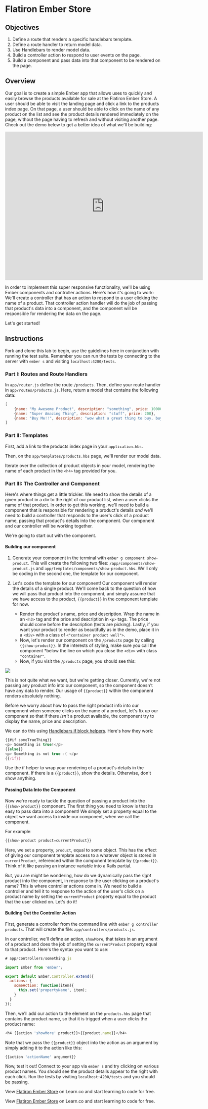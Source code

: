 # Flatiron Ember Store

## Objectives

1. Define a route that renders a specific handlebars template. 
2. Define a route handler to return model data. 
3. Use Handlebars to render model data.
4. Build a controller action to respond to user events on the page. 
5. Build a component and pass data into that component to be rendered on the page. 

## Overview

Our goal is to create a simple Ember app that allows uses to quickly and easily browse the products available for sale at the Flatiron Ember Store. A user should be able to visit the landing page and click a link to the products index page. On that page, a user should be able to click on the name of any product on the list and see the product details rendered immediately on the page, without the page having to refresh and without visiting another page. Check out the demo below to get a better idea of what we'll be building:

<iframe width="640" height="480" src="https://www.youtube.com/embed/oI9zoqLBKjc" frameborder="0" allowfullscreen></iframe>

In order to implement this super responsive functionality, we'll be using Ember components and controller actions. Here's how it's going to work: We'll create a controller that has an action to respond to a user clicking the name of a product. That controller action handler will do the job of passing that product's data into a component, and the component will be responsible for rendering the data on the page. 

Let's get started!

## Instructions

Fork and clone this lab to begin, use the guidelines here in conjunction with running the test suite. Remember you can run the tests by connecting to the server with `ember s` and visiting `localhost:4200/tests`. 

### Part I: Routes and Route Handlers

In `app/router.js` define the route `/products`. Then, define your route handler in `app/routes/products.js`. Here, return a model that contains the following data:

```javascript
[
    {name: "My Awesome Product", description: "something", price: 10000}, 
    {name: "Super Amazing Thing", description: "stuff", price: 200},
    {name: "Buy Me!!", description: "wow what a great thing to buy. buy this thing!", price: 525}
]
```

### Part II: Templates

First, add a link to the products index page in your `application.hbs`. 

Then, on the `app/templates/products.hbs` page, we'll render our model data. 

Iterate over the collection of product objects in your model, rendering the name of each product in the `<h4>` tag provided for you. 

### Part III: The Controller and Component

Here's where things get a little trickier. We need to show the details of a given product in a div to the right of our product list, when a user clicks the name of that product. In order to get this working, we'll need to build a component that is responsible for rendering a product's details *and* we'll need to build a controller that responds to the user's click of a product name, passing that product's details into the component. Our component and our controller will be working together. 

We're going to start out with the component. 

#### Building our component

1. Generate your component in the terminal with `ember g component show-product`. This will create the following two files: `/app/components/show-product.js` and `app/templates/components/show-product.hbs`. We'll only be coding in the second one, the template for our component. 
2. Let's code the template for our component! Our component will render the details of a single product. We'll come back to the question of how we will pass that product into the component, and simply assume that we have access to the product, `{{product}}` in the component template for now. 

    * Render the product's name, price and description. Wrap the name in an `<h3>` tag and the price and description in `<p>` tags. The price should come before the description (tests are picking). Lastly, if you want your product to render as beautifully as in the demo, place it in a `<div>` with a class of `<"container product well">`. 
    * Now, let's render our component on the `/products` page by calling `{{show-product}}`. In the interests of styling, make sure you call the component *below the line on which you close the `<div>` with class `"container"`. 
    * Now, if you visit the `/products` page, you should see this:

![](http://readme-pics.s3.amazonaws.com/%20ember-component-pic-1.png)

This is not quite what we want, but we're getting closer. Currently, we're not passing any product info into our component, so the component doesn't have any data to render. Our usage of `{{product}}` within the component renders absolutely nothing. 

Before we worry about how to pass the right product info into our component when someone clicks on the name of a product, let's fix up our component so that if there *isn't* a product available, the component try to display the name, price and description. 

We can do this using [Handlebars if block helpers](http://handlebarsjs.com/builtin_helpers.html). Here's how they work: 

```javascript
{{#if someTrueThing}}
<p> Something is true!</p>
{{else}}
<p> Something is not true :( </p>
{{/if}}
```

Use the if helper to wrap your rendering of a product's details in the component. If there is a `{{product}}`, show the details. Otherwise, don't show anything. 

#### Passing Data Into the Component

Now we're ready to tackle the question of passing a product into the `{{show-product}}` component. The first thing you need to know is that its easy to pass data into a component! We simply set a property equal to the object we want access to inside our component, when we call the component. 

For example:

```javascript
{{show-product product=currentProduct}}
```

Here, we set a property, `product`, equal to some object. This has the effect of giving our component template access to a whatever object is stored in `currentProduct`, referenced within the component template by `{{product}}`. Think of it like passing an instance variable into a Rails partial. 

But, you are might be wondering, how do we dynamically pass the *right* product into the component, in response to the user clicking on a product's name? This is where controller actions come in. We need to build a controller and tell it to response to the action of the user's click on a product name by setting the `currentProduct` property equal to the product that the user clicked on. Let's do it!

#### Building Out the Controller Action

First, generate a controller from the command line with `ember g controller products`. That will create the file: `app/controllers/products.js`. 

In our controller, we'll define an action, `showMore`, that takes in an argument of a product and does the job of setting the `currentProduct` property equal to that product. Here's the syntax you want to use:

```javascript
# app/controllers/something.js

import Ember from 'ember';

export default Ember.Controller.extend({
  actions: {
    someAction: function(item){
      this.set('propertyName', item);
    }
  }
});

```

Then, we'll add our action to the element on the `products.hbs` page that contains the product name, so that it is trigged when a user clicks the product name:

```javascript
<h4 {{action 'showMore' product}}>{{product.name}}</h4>
```

Note that we pass the `{{product}}` object into the action as an argument by simply adding it to the action like this:

```javascript
{{action 'actionName' argument}}
```

Now, test it out! Connect to your app via `ember s` and try clicking on various product names. You should see the product details appear to the right with each click. Run the tests by visiting `localhost:4200/tests` and you should be passing. 



















<p data-visibility='hidden'>View <a href='https://learn.co/lessons/flatiron-ember-store' title='Flatiron Ember Store'>Flatiron Ember Store</a> on Learn.co and start learning to code for free.</p>

<p class='util--hide'>View <a href='https://learn.co/lessons/flatiron-ember-store'>Flatiron Ember Store</a> on Learn.co and start learning to code for free.</p>
